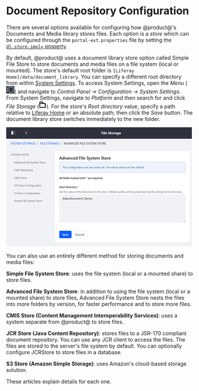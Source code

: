 # Document Repository Configuration [](id=document-repository-configuration)

There are several options available for configuring how @product@'s Documents
and Media library stores files. Each option is a *store* which can be configured
through the `portal-ext.properties` file by setting the
[`dl.store.impl=` property](@platform-ref@/7.1-latest/propertiesdoc/portal.properties.html#Document%20Library%20Service). 

By default, @product@ uses a document library store option called Simple File
Store to store documents and media files on a file system (local or mounted).
The store's default root folder is `[Liferay Home]/data/document_library`.
You can specify a different root directory from within
[System Settings](/discover/portal/-/knowledge_base/7-1/system-settings).
To access System Settings, open the *Menu*
(![Menu](../../../images/icon-menu.png))
and navigate to *Control Panel &rarr; Configuration &rarr; System Settings*.
From System Settings, navigate to *Platform* and then search for and click *File Storage*
(![Folder](../../../images/icon-folder.png)).
For the store's *Root directory* value, specify a path relative to
[Liferay Home](/discover/deployment/-/knowledge_base/7-1/installing-product#liferay-home)
or an absolute path; then click the *Save* button. The document library store
switches immediately to the new folder. 

![Figure x: The File Storage page in System Settings lets you configure document repository storage.](../../../images/file-storage.png)

You can also use an entirely different method for storing documents and media
files:

**Simple File System Store**: uses the file system (local or a mounted share) to
store files.

**Advanced File System Store**: in addition to using the file system (local or a
mounted share) to store files, Advanced File System Store nests the files into
more folders by version, for faster performance and to store more files.

**CMIS Store (Content Management Interoperability Services)**: uses a system
separate from @product@ to store files. 

**JCR Store (Java Content Repository)**: stores files to a JSR-170 compliant
document repository. You can use any JCR client to access the files. The files
are stored to the server's file system by default. You can optionally configure
JCRStore to store files in a database. 

**S3 Store (Amazon Simple Storage)**: uses Amazon's cloud-based storage solution.

These articles explain details for each one.  
